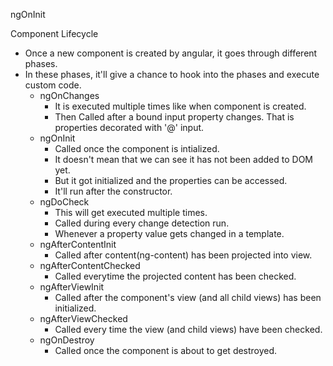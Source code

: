 ngOnInit

Component Lifecycle
-   Once a new component is created by angular, it goes through different phases.
-   In these phases, it'll give a chance to hook into the phases and execute custom code.
    -   ngOnChanges
        -   It is executed multiple times like when component is created.
        -   Then Called after a bound input property changes. That is properties decorated with '@' input.
    -   ngOnInit
        -   Called once the component is intialized.
        -   It doesn't mean that we can see it has not been added to DOM yet.
        -   But it got initialized and the properties can be accessed.
        -   It'll run after the constructor.
    -   ngDoCheck
        - This will get executed multiple times.
        -   Called during every change detection run.
        -   Whenever a property value gets changed in a template.
    -   ngAfterContentInit
        -   Called after content(ng-content) has been projected into view.
    -   ngAfterContentChecked
        -   Called everytime the projected content has been checked.
    -   ngAfterViewInit
        -   Called after the component's view (and all child views) has been initialized.
    -   ngAfterViewChecked
        -   Called every time the view (and child views) have been checked.
    -   ngOnDestroy
        -   Called once the component is about to get destroyed.
